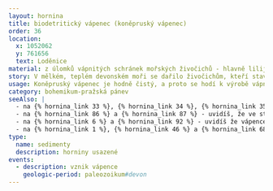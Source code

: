 ```yaml
---
layout: hornina
title: biodetritický vápenec (koněpruský vápenec) 
order: 36 
location:
  x: 1052062
  y: 761656
  text: Loděnice
material: z úlomků vápnitých schránek mořských živočichů - hlavně lilijic
story: V mělkém, teplém devonském moři se dařilo živočichům, kteří staví vápencové útesy. Mořští koráli už sice existovali, ale mnohem větší zásluhu na stavbě tehdejších útesů měli ostnokožci, kterým říkáme lilijice pro zvláštní tvar těla, připomínající květinu. Tělo lilijice obsahuje stovky drobných vápnitých destiček, které živočicha chrání před nepřáteli. Hlavní součástí tohoto vápence jsou právě tyto destičky.  Jejich stmelením vznikla pevná hornina - vápenec. Později, při srážce litosférických desek, bylo původní mořské dno vyzdviženo a zprohýbáno do vrás. Stalo se součástí pevniny.
usage: Koněpruský vápenec je hodně čistý, a proto se hodí k výrobě vápna a dalších produktů, náročných na kvalitu suroviny. Ve směsi s méně čistými vápenci a silikátovou přísadou se také používá k výrobě cementu. 
category: bohemikum-pražská pánev
seeAlso: |
  - na {% hornina_link 33 %}, {% hornina_link 34 %}, {% hornina_link 35 %}, {% hornina_link 36 %}, {% hornina_link 54 %} - tyto vápence jsou podobně staré, vznikly ve stejném moři, jen v trochu jiných podmínkách
  - na {% hornina_link 86 %} a {% hornina_link 87 %} - uvidíš, že ve stejném období vznikaly podobné vápence také na Moravě
  - na {% hornina_link 6 %} a {% hornina_link 92 %} - uvidíš že vápence vznikaly v různých obdobíh a že mohou mít mnoho podob
  - na {% hornina_link 1 %}, {% hornina_link 46 %} a {% hornina_link 68 %} - uvidíš, co s různými typy vápenců dělá metamorfóza
type:
  name: sedimenty
  description: horniny usazené
events:
  - description: vznik vápence
    geologic-period: paleozoikum#devon
---
```


